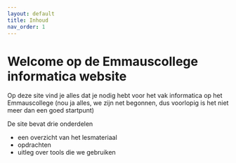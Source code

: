 ```yaml
---
layout: default
title: Inhoud
nav_order: 1
---
```


# Welcome op de Emmauscollege informatica website

Op deze site vind je alles dat je nodig hebt voor het vak informatica op het Emmauscollege
(nou ja alles, we zijn net begonnen, dus voorlopig is het niet meer dan een goed startpunt)

De site bevat drie onderdelen
- een overzicht van het lesmateriaal
- opdrachten
- uitleg over tools die we gebruiken